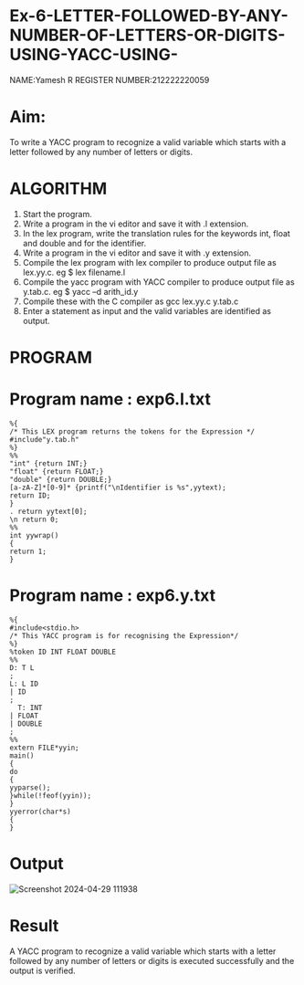 # Ex-6-LETTER-FOLLOWED-BY-ANY-NUMBER-OF-LETTERS-OR-DIGITS-USING-YACC-USING-
NAME:Yamesh R
REGISTER NUMBER:212222220059

# Aim:
To write a YACC program to recognize a valid variable which starts with a letter followed by any number of letters or digits.
# ALGORITHM
1.	Start the program.
2.	Write a program in the vi editor and save it with .l extension.
3.	In the lex program, write the translation rules for the keywords int, float and double and for the identifier.
4.	Write a program in the vi editor and save it with .y extension.
5.	Compile the lex program with lex compiler to produce output file as lex.yy.c. eg $ lex filename.l
6.	Compile the yacc program with YACC compiler to produce output file as y.tab.c. eg $ yacc –d arith_id.y
7.	Compile these with the C compiler as gcc lex.yy.c y.tab.c
8.	Enter a statement as input and the valid variables are identified as output.
# PROGRAM
# Program name : exp6.l.txt
```
%{ 
/* This LEX program returns the tokens for the Expression */ 
#include"y.tab.h" 
%} 
%% 
"int" {return INT;} 
"float" {return FLOAT;} 
"double" {return DOUBLE;} 
[a-zA-Z]*[0-9]* {printf("\nIdentifier is %s",yytext); 
return ID; 
} 
. return yytext[0]; 
\n return 0; 
%% 
int yywrap() 
{ 
return 1;
}
```
# Program name : exp6.y.txt
```
%{ 
#include<stdio.h> 
/* This YACC program is for recognising the Expression*/ 
%} 
%token ID INT FLOAT DOUBLE 
%% 
D: T L 
; 
L: L ID 
| ID 
; 
  T: INT 
| FLOAT 
| DOUBLE 
; 
%% 
extern FILE*yyin; 
main() 
{ 
do 
{ 
yyparse(); 
}while(!feof(yyin)); 
} 
yyerror(char*s) 
{ 
}
```
# Output
![Screenshot 2024-04-29 111938](https://github.com/23014107/Ex-6-LETTER-FOLLOWED-BY-ANY-NUMBER-OF-LETTERS-OR-DIGITS-USING-YACC-USING-YACC/assets/151625620/bbaf95a5-4e70-4352-86c8-1a021cfa4fa7)

# Result
A YACC program to recognize a valid variable which starts with a letter followed by any number of letters or digits is executed successfully and the output is verified.


